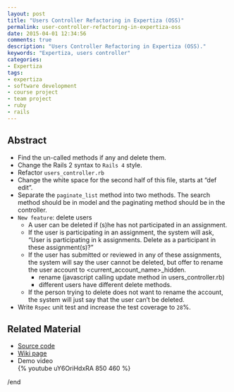 ```yaml
---
layout: post
title: "Users Controller Refactoring in Expertiza (OSS)"
permalink: user-controller-refactoring-in-expertiza-oss
date: 2015-04-01 12:34:56
comments: true
description: "Users Controller Refactoring in Expertiza (OSS)."
keywords: "Expertiza, users controller"
categories:
- Expertiza
tags:
- expertiza
- software development
- course project
- team project
- ruby
- rails
---
```


## Abstract

* Find the un-called methods if any and delete them.
* Change the Rails 2 syntax to `Rails 4` style.
* Refactor `users_controller.rb`
 * Change the white space for the second half of this file, starts at “def edit”.
 * Separate the `paginate_list` method into two methods. The search method should be in model and the paginating method should be in the controller. 
* `New feature`: delete users
  * A user can be deleted if (s)he has not participated in an assignment.
  * If the user is participating in an assignment, the system will ask, “User is participating in k assignments. Delete as a participant in these assignment(s)?” 
  * If the user has submitted or reviewed in any of these assignments, the system will say the user cannot be deleted, but offer to rename the user account to <current_account_name>_hidden.
    * rename (javascript calling update method in users_controller.rb)
    * different users have different delete methods. 
  * If the person trying to delete does not want to rename the account, the system will just say that the user can’t be deleted.
 * Write `Rspec` unit test and increase the test coverage to `28`%.

## Related Material

* <u><a href="https://github.com/expertiza/expertiza/pull/505" target="_blank">Source code</a></u>
* <u><a href="http://wiki.expertiza.ncsu.edu/index.php/CSC/ECE_517_Spring_2015/oss_E1506_SYZ" target="_blank">Wiki page</a></u>
* Demo video  
{% youtube uY6OriHdxRA 850 460 %}

/end
